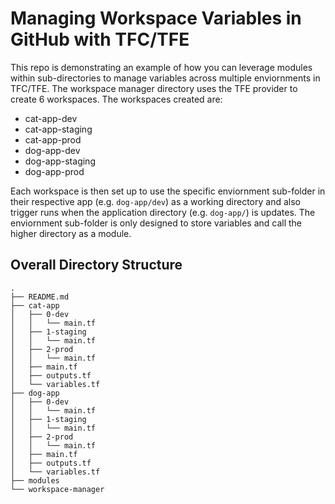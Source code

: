 # Managing Workspace Variables in GitHub with TFC/TFE
This repo is demonstrating an example of how you can leverage modules within sub-directories to manage variables across multiple enviornments in TFC/TFE. The workspace manager directory uses the TFE provider to create 6 workspaces. The workspaces created are:

* cat-app-dev
* cat-app-staging
* cat-app-prod
* dog-app-dev
* dog-app-staging
* dog-app-prod

Each workspace is then set up to use the specific enviornment sub-folder in their respective app (e.g. `dog-app/dev`) as a working directory and also trigger runs when the application directory (e.g. `dog-app/`) is updates. The enviornment sub-folder is only designed to store variables and call the higher directory as a module.

## Overall Directory Structure

```
.
├── README.md
├── cat-app
│   ├── 0-dev
│   │   └── main.tf
│   ├── 1-staging
│   │   └── main.tf
│   ├── 2-prod
│   │   └── main.tf
│   ├── main.tf
│   ├── outputs.tf
│   └── variables.tf
├── dog-app
│   ├── 0-dev
│   │   └── main.tf
│   ├── 1-staging
│   │   └── main.tf
│   ├── 2-prod
│   │   └── main.tf
│   ├── main.tf
│   ├── outputs.tf
│   └── variables.tf
├── modules
└── workspace-manager
```